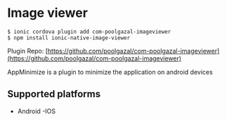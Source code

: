 

# Image viewer

```
$ ionic cordova plugin add com-poolgazal-imageviewer
$ npm install ionic-native-image-viewer
```

Plugin Repo: [https://github.com/poolgazal/com-poolgazal-imageviewer](https://github.com/poolgazal/com-poolgazal-imageviewer)

AppMinimize is a plugin to minimize the application on android devices

## Supported platforms
- Android
-IOS
